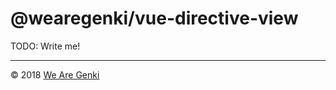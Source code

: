 # @wearegenki/vue-directive-view

TODO: Write me!

-----

© 2018 [We Are Genki](https://wearegenki.com)
